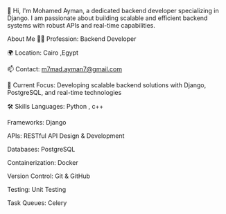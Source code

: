 👋 Hi, I'm Mohamed Ayman, a dedicated backend developer specializing in Django. I am passionate about building scalable and efficient backend systems with robust APIs and real-time capabilities.

About Me
👨‍💻 Profession: Backend Developer

🌍 Location: Cairo ,Egypt

📫 Contact: m7mad.ayman7@gmail.com 

🔧 Current Focus: Developing scalable backend solutions with Django, PostgreSQL, and real-time technologies

🛠️ Skills
Languages: Python , c++ 

Frameworks: Django

APIs: RESTful API Design & Development

Databases: PostgreSQL

Containerization: Docker

Version Control: Git & GitHub

Testing: Unit Testing

Task Queues: Celery
